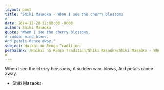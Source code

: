 ```yaml
---
layout: post
title: "Shiki Masaoka - When I see the cherry blossoms
A"
date: 2024-12-28 12:00:00 -0000
author: Shiki Masaoka
quote: "When I see the cherry blossoms,
A sudden wind blows,
And petals dance away."
subject: Haikai no Renga Tradition
permalink: /Haikai no Renga Tradition/Shiki Masaoka/Shiki Masaoka - When I see the cherry blossoms
A
---
```


When I see the cherry blossoms,
A sudden wind blows,
And petals dance away.

- Shiki Masaoka
